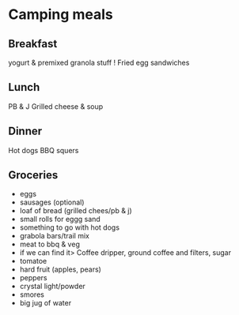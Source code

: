 # Camping meals

## Breakfast

yogurt & premixed granola stuff !
Fried egg sandwiches

## Lunch

PB & J
Grilled cheese & soup

## Dinner

Hot dogs
BBQ squers

## Groceries

- eggs
- sausages (optional)
- loaf of bread (grilled chees/pb & j)
- small rolls for eggg sand
- something to go with hot dogs
- grabola bars/trail mix
- meat to bbq & veg
- if we can find it> Coffee dripper, ground coffee and filters, sugar
- tomatoe
- hard fruit (apples, pears)
- peppers
- crystal light/powder
- smores
- big jug of water
